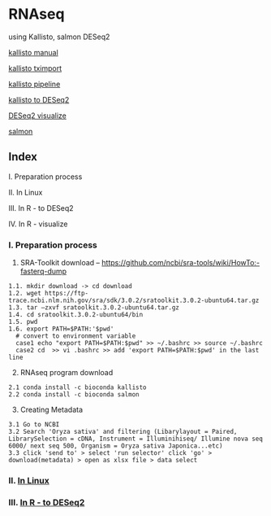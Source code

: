 # RNAseq
using Kallisto, salmon DESeq2

[kallisto manual](https://pachterlab.github.io/kallisto/manual)

[kallisto tximport](https://bioconductor.org/packages/devel/bioc/vignettes/tximport/inst/doc/tximport.html#Introduction)

[kallisto pipeline](https://nbisweden.github.io/workshop-RNAseq/2011/lab_kallisto.html)

[kallisto to DESeq2](http://bioconductor.org/packages/devel/bioc/vignettes/DESeq2/inst/doc/DESeq2.html)

[DESeq2 visualize](https://bgreat.tistory.com/106)

[salmon](https://combine-lab.github.io/salmon/getting_started/)

## Index
Ⅰ. Preparation process

Ⅱ. In Linux

Ⅲ. In R - to DESeq2

Ⅳ. In R - visualize

### Ⅰ. Preparation process
  1. SRA-Toolkit download – https://github.com/ncbi/sra-tools/wiki/HowTo:-fasterq-dump 

    1.1. mkdir download -> cd download
    1.2. wget https://ftp-trace.ncbi.nlm.nih.gov/sra/sdk/3.0.2/sratoolkit.3.0.2-ubuntu64.tar.gz
    1.3. tar –zxvf sratoolkit.3.0.2-ubuntu64.tar.gz	
    1.4. cd sratoolkit.3.0.2-ubuntu64/bin 
    1.5. pwd 
    1.6. export PATH=$PATH:'$pwd'
      # convert to environment variable
      case1 echo "export PATH=$PATH:$pwd" >> ~/.bashrc >> source ~/.bashrc
      case2 cd  >> vi .bashrc >> add 'export PATH=$PATH:$pwd' in the last line

  2. RNAseq program download
  
    2.1 conda install -c bioconda kallisto
    2.2 conda install -c bioconda salmon

  3. Creating Metadata
  
    3.1 Go to NCBI
    3.2 Search 'Oryza sativa' and filtering (Libarylayout = Paired, LibrarySelection = cDNA, Instrument = Illuminihiseq/ Illumine nova seq 6000/ next seq 500, Organism = Oryza sativa Japonica...etc)
    3.3 click 'send to' > select 'run selector' click 'go' > download(metadata) > open as xlsx file > data select

### Ⅱ. [In Linux](https://github.com/HaNjIhEoN1/RNAseq/blob/main/2.%20In%20Linux.sh)

### Ⅲ. [In R - to DESeq2](https://github.com/HaNjIhEoN1/RNAseq/blob/main/3.%20In%20R%20to%20DESeq2.R)

